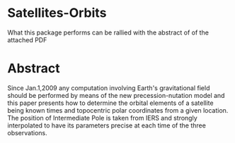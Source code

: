 # Satellites-Orbits
What this package performs can be rallied with the abstract of
of the attached PDF
# Abstract 
Since Jan.1,2009 any computation involving Earth's gravitational field 
should be performed by means of the new precession-nutation model
and this paper presents how to determine the orbital elements
of a satellite being known times and topocentric polar coordinates
from a given location. The position of Intermediate Pole is taken from 
IERS and strongly interpolated to have its parameters precise at each 
time of the three observations. 
